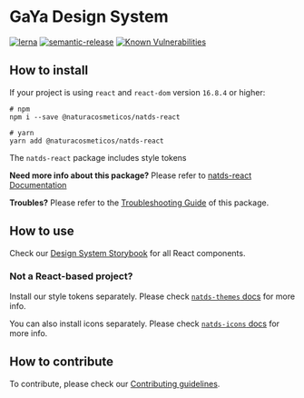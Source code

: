# GaYa Design System

[![lerna](https://img.shields.io/badge/maintained%20with-lerna-cc00ff.svg)](https://lerna.js.org/)
[![semantic-release](https://img.shields.io/badge/%20%20%F0%9F%93%A6%F0%9F%9A%80-semantic--release-e10079.svg)](https://github.com/semantic-release/semantic-release)
[![Known Vulnerabilities](https://snyk.io/test/github/natura-cosmeticos/natds-js/badge.svg?targetFile=package.json)](https://snyk.io/test/github/natura-cosmeticos/natds-js?targetFile=package.json)

## How to install

If your project is using `react` and `react-dom` version `16.8.4` or higher:

```shell script
# npm
npm i --save @naturacosmeticos/natds-react

# yarn
yarn add @naturacosmeticos/natds-react
```

The `natds-react` package includes style tokens

**Need more info about this package?** Please refer to [natds-react Documentation](./packages/react/README.md)

**Troubles?** Please refer to the [Troubleshooting Guide](./TROUBLESHOOTING.md) of this package.

## How to use

Check our [Design System Storybook](https://natds-web.natura.design/react/index.html) for all React components.

### Not a React-based project?

Install our style tokens separately. Please check [`natds-themes` docs](https://github.com/natura-cosmeticos/natds-commons/tree/master/packages/natds-themes) for more info.

You can also install icons separately. Please check [`natds-icons` docs](https://github.com/natura-cosmeticos/natds-commons/tree/master/packages/natds-icons) for more info.

## How to contribute

To contribute, please check our [Contributing guidelines](./CONTRIBUTING.md).
